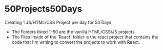 # 50Projects50Days
 Creating 1 JS/HTML/CSS Project per day for 50 Days.
 
 - The Folders listed 1-50 are the vanilla HTML/CSS/JS projects
 - The Files inside of the 'React' folder is the react project that contains the code that I'm writing to convert the projects to work with React.
